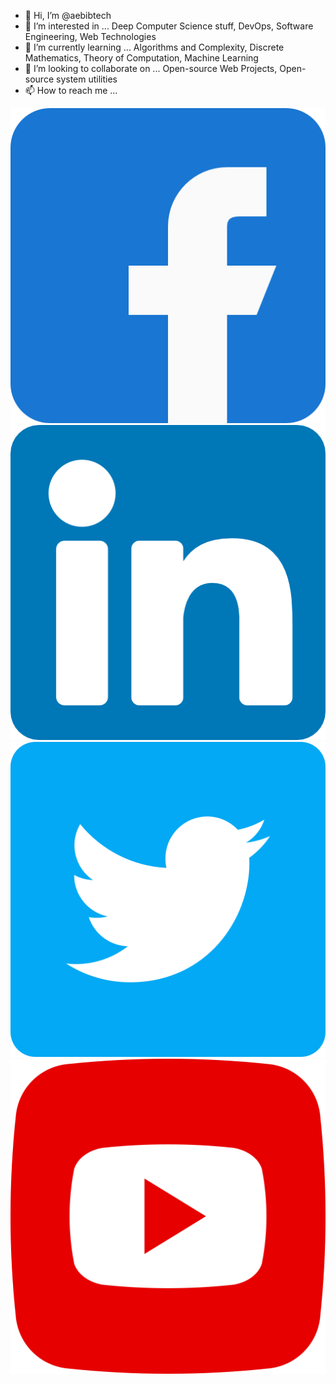 - 👋 Hi, I’m @aebibtech
- 👀 I’m interested in ... Deep Computer Science stuff, DevOps, Software Engineering, Web Technologies
- 🌱 I’m currently learning ... Algorithms and Complexity, Discrete Mathematics, Theory of Computation, Machine Learning
- 💞️ I’m looking to collaborate on ... Open-source Web Projects, Open-source system utilities
- 📫 How to reach me ...
<img src="/facebook.png">
<img src="/linkedin.png">
<img src="/twitter.png">
<img src="/youtube.png">


<!---
aebibtech/aebibtech is a ✨ special ✨ repository because its `README.md` (this file) appears on your GitHub profile.
You can click the Preview link to take a look at your changes.
--->
